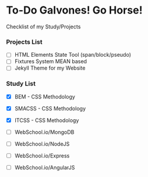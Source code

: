 # To-Do Galvones! Go Horse!
Checklist of my Study/Projects 

### Projects List
- [ ] HTML Elements State Tool (span/block/pseudo)
- [ ] Fixtures System MEAN based
- [ ] Jekyll Theme for my Website

### Study List
- [x] BEM - CSS Methodology
- [x] SMACSS - CSS Methodology
- [x] ITCSS - CSS Methodology
- [ ] WebSchool.io/MongoDB
- [ ] WebSchool.io/NodeJS
- [ ] WebSchool.io/Express
- [ ] WebSchool.io/AngularJS

